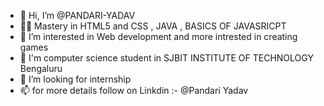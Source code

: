 - 👋 Hi, I’m @PANDARI-YADAV
- 👨‍💻 Mastery in HTML5 and CSS , JAVA , BASICS OF JAVASRICPT
- 👀 I’m interested in  Web development and more intrested in creating games
- 🌱 I'm  computer science student in SJBIT INSTITUTE OF TECHNOLOGY Bengaluru 
- 💞️ I’m looking for internship
- 📫 for more details follow on Linkdin :- @Pandari Yadav
  

<!---
PANDARI-YADAV/PANDARI-YADAV is a ✨ special ✨ repository because its `README.md` (this file) appears on your GitHub profile.
You can click the Preview link to take a look at your changes.
--->
